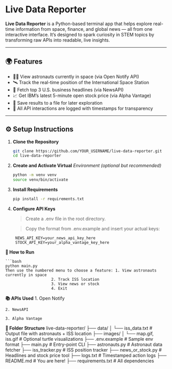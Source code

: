 # Live Data Reporter

**Live Data Reporter** is a Python-based terminal app that helps explore real-time information from space, finance, and global news — all from one interactive interface. It’s designed to spark curiosity in STEM topics by transforming raw APIs into readable, live insights.

---

## 🌍 Features

- 👨‍🚀 View astronauts currently in space (via Open Notify API)
- 🛰️ Track the real-time position of the International Space Station
- 📰 Fetch top 3 U.S. business headlines (via NewsAPI)
- 📈 Get IBM’s latest 5-minute open stock price (via Alpha Vantage)
- 📝 Save results to a file for later exploration
- 📜 All API interactions are logged with timestamps for transparency

---

## ⚙️ Setup Instructions

1. **Clone the Repository**
   ```bash
   git clone https://github.com/YOUR_USERNAME/live-data-reporter.git
   cd live-data-reporter
2. **Create and Activate Virtual** *Environment (optional but recommended)*

    ```bash
    python -m venv venv
    source venv/bin/activate  
3. **Install Requirements**

    ```bash
    pip install -r requirements.txt
4. **Configure API Keys**

    >Create a .env file in the root directory.

    >Copy the format from .env.example and insert your actual keys:

        NEWS_API_KEY=your_news_api_key_here
        STOCK_API_KEY=your_alpha_vantage_key_here

**🚀 How to Run**
    
    ```bash
    python main.py
    Then use the numbered menu to choose a feature: 1. View astronauts currently in space
                        2. Track ISS location
                        3. View news or stock
                        4. Exit
**📚 APIs Used**
    1. Open Notify

    2. NewsAPI

    3. Alpha Vantage
**📁 Folder Structure**
live-data-reporter/
├── data/
│   └── iss_data.txt          # Output file with astronauts + ISS location
├── images/
│   └── map.gif, iss.gif      # Optional turtle visualizations
├── .env.example              # Sample env format
├── main.py                   # Entry-point CLI
├── astronauts.py             # Astronaut data fetcher
├── iss_tracker.py            # ISS position tracker
├── news_or_stock.py          # Headlines and stock price tool
├── logs.txt                  # Timestamped action logs
├── README.md                 # You are here!
├── requirements.txt          # All dependencies
